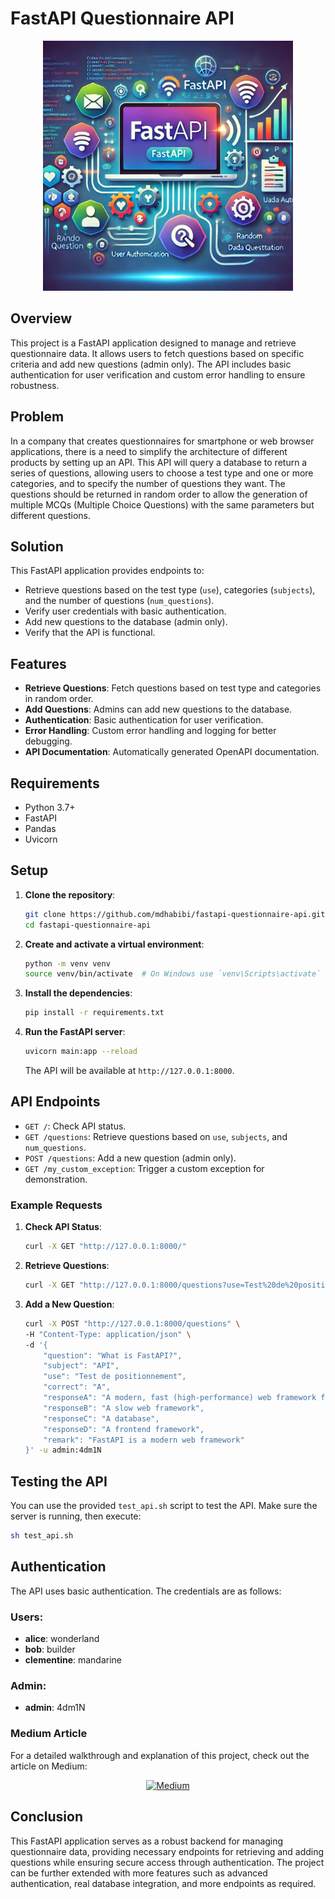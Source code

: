 # FastAPI Questionnaire API

<div align="center">
  <img src="images/API1_1.png" width="400">
</div>

## Overview

This project is a FastAPI application designed to manage and retrieve questionnaire data. It allows users to fetch questions based on specific criteria and add new questions (admin only). The API includes basic authentication for user verification and custom error handling to ensure robustness.

## Problem

In a company that creates questionnaires for smartphone or web browser applications, there is a need to simplify the architecture of different products by setting up an API. This API will query a database to return a series of questions, allowing users to choose a test type and one or more categories, and to specify the number of questions they want. The questions should be returned in random order to allow the generation of multiple MCQs (Multiple Choice Questions) with the same parameters but different questions.

## Solution

This FastAPI application provides endpoints to:
- Retrieve questions based on the test type (`use`), categories (`subjects`), and the number of questions (`num_questions`).
- Verify user credentials with basic authentication.
- Add new questions to the database (admin only).
- Verify that the API is functional.

## Features

- **Retrieve Questions**: Fetch questions based on test type and categories in random order.
- **Add Questions**: Admins can add new questions to the database.
- **Authentication**: Basic authentication for user verification.
- **Error Handling**: Custom error handling and logging for better debugging.
- **API Documentation**: Automatically generated OpenAPI documentation.


## Requirements

- Python 3.7+
- FastAPI
- Pandas
- Uvicorn

## Setup

1. **Clone the repository**:

    ```sh
    git clone https://github.com/mdhabibi/fastapi-questionnaire-api.git
    cd fastapi-questionnaire-api
    ```

2. **Create and activate a virtual environment**:

    ```sh
    python -m venv venv
    source venv/bin/activate  # On Windows use `venv\Scripts\activate`
    ```

3. **Install the dependencies**:

    ```sh
    pip install -r requirements.txt
    ```

4. **Run the FastAPI server**:

    ```sh
    uvicorn main:app --reload
    ```

    The API will be available at `http://127.0.0.1:8000`.

## API Endpoints

- `GET /`: Check API status.
- `GET /questions`: Retrieve questions based on `use`, `subjects`, and `num_questions`.
- `POST /questions`: Add a new question (admin only).
- `GET /my_custom_exception`: Trigger a custom exception for demonstration.

### Example Requests

1. **Check API Status**:

    ```sh
    curl -X GET "http://127.0.0.1:8000/"
    ```

2. **Retrieve Questions**:

    ```sh
    curl -X GET "http://127.0.0.1:8000/questions?use=Test%20de%20positionnement&num_questions=5&subjects=BDD" -u alice:wonderland
    ```

3. **Add a New Question**:

    ```sh
    curl -X POST "http://127.0.0.1:8000/questions" \
    -H "Content-Type: application/json" \
    -d '{
        "question": "What is FastAPI?",
        "subject": "API",
        "use": "Test de positionnement",
        "correct": "A",
        "responseA": "A modern, fast (high-performance) web framework for building APIs with Python 3.6+ based on standard Python type hints.",
        "responseB": "A slow web framework",
        "responseC": "A database",
        "responseD": "A frontend framework",
        "remark": "FastAPI is a modern web framework"
    }' -u admin:4dm1N
    ```

## Testing the API

You can use the provided `test_api.sh` script to test the API. Make sure the server is running, then execute:

```sh
sh test_api.sh
```

## Authentication

The API uses basic authentication. The credentials are as follows:

### Users:

- **alice**: wonderland
- **bob**: builder
- **clementine**: mandarine

### Admin:

- **admin**: 4dm1N

### Medium Article
For a detailed walkthrough and explanation of this project, check out the article on Medium:

<div align="center">
  <a href="https://medium.com/@mhabibi.ds/building-a-robust-questionnaire-api-with-fastapi-de02a07e9f03">
    <img src="https://cdn.iconscout.com/icon/free/png-256/medium-47-433328.png" width="50" alt="Medium">
  </a>
</div>

## Conclusion

This FastAPI application serves as a robust backend for managing questionnaire data, providing necessary endpoints for retrieving and adding questions while ensuring secure access through authentication. The project can be further extended with more features such as advanced authentication, real database integration, and more endpoints as required.

